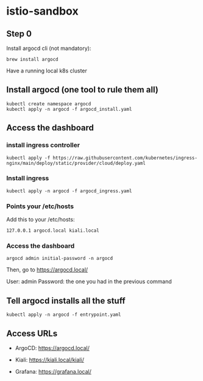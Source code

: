# istio-sandbox

## Step 0

Install argocd cli (not mandatory):

```
brew install argocd
```

Have a running local k8s cluster

## Install argocd (one tool to rule them all)

```
kubectl create namespace argocd
kubectl apply -n argocd -f argocd_install.yaml

```

## Access the dashboard

### install ingress controller

```
kubectl apply -f https://raw.githubusercontent.com/kubernetes/ingress-nginx/main/deploy/static/provider/cloud/deploy.yaml

```

### Install ingress

```
kubectl apply -n argocd -f argocd_ingress.yaml
```

### Points your /etc/hosts

Add this to your /etc/hosts:

```
127.0.0.1 argocd.local kiali.local
```

### Access the dashboard

```
argocd admin initial-password -n argocd

```

Then, go to https://argocd.local/

User: admin
Password: the one you had in the previous command

## Tell argocd installs all the stuff

```
kubectl apply -n argocd -f entrypoint.yaml
```

## Access URLs

- ArgoCD: https://argocd.local/

- Kiali: https://kiali.local/kiali/

- Grafana: https://grafana.local/
